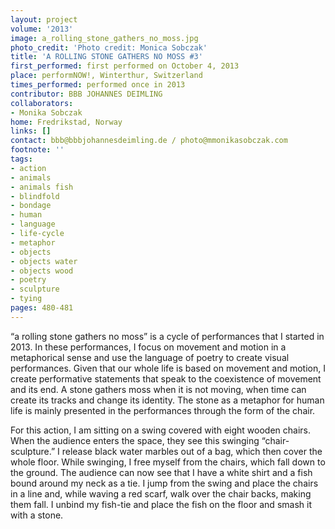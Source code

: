 ```yaml
---
layout: project
volume: '2013'
image: a_rolling_stone_gathers_no_moss.jpg
photo_credit: 'Photo credit: Monica Sobczak'
title: 'A ROLLING STONE GATHERS NO MOSS #3'
first_performed: first performed on October 4, 2013
place: performNOW!, Winterthur, Switzerland
times_performed: performed once in 2013
contributor: BBB JOHANNES DEIMLING
collaborators:
- Monika Sobczak
home: Fredrikstad, Norway
links: []
contact: bbb@bbbjohannesdeimling.de / photo@mmonikasobczak.com
footnote: ''
tags:
- action
- animals
- animals fish
- blindfold
- bondage
- human
- language
- life-cycle
- metaphor
- objects
- objects water
- objects wood
- poetry
- sculpture
- tying
pages: 480-481
---
```


“a rolling stone gathers no moss” is a cycle of performances that I started in 2013. In these performances, I focus on movement and motion in a metaphorical sense and use the language of poetry to create visual performances. Given that our whole life is based on movement and motion, I create performative statements that speak to the coexistence of movement and its end. A stone gathers moss when it is not moving, when time can create its tracks and change its identity. The stone as a metaphor for human life is mainly presented in the performances through the form of the chair.

For this action, I am sitting on a swing covered with eight wooden chairs. When the audience enters the space, they see this swinging “chair-sculpture.” I release black water marbles out of a bag, which then cover the whole floor. While swinging, I free myself from the chairs, which fall down to the ground. The audience can now see that I have a white shirt and a fish bound around my neck as a tie. I jump from the swing and place the chairs in a line and, while waving a red scarf, walk over the chair backs, making them fall. I unbind my fish-tie and place the fish on the floor and smash it with a stone.
